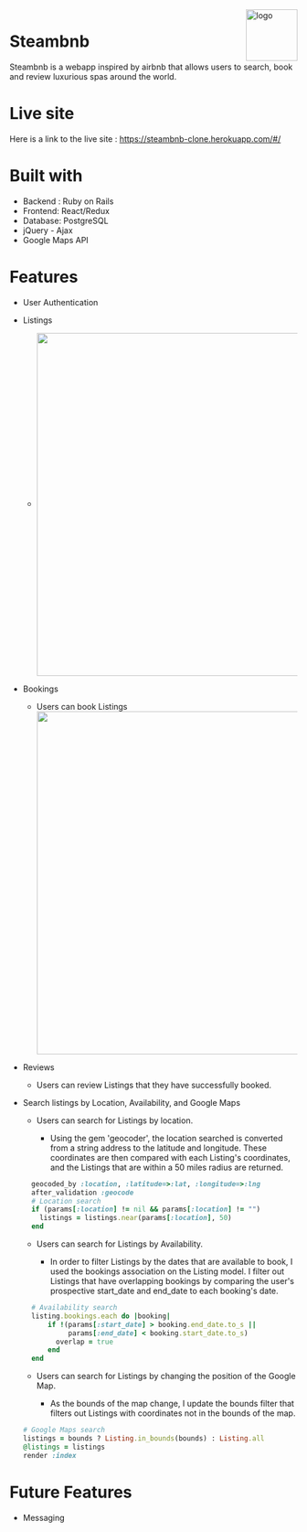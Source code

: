 <a href="https://steambnb-clone.herokuapp.com/#/">
  <img src="https://vignette1.wikia.nocookie.net/clubpenguin/images/a/a7/Water_Droplet_Pin.PNG/revision/latest?cb=20150314141114" title="logo" align="right" height="90" />
</a>

Steambnb
========
Steambnb is a webapp inspired by airbnb that allows users to search, book and review luxurious spas around the world.

# Live site
Here is a link to the live site : https://steambnb-clone.herokuapp.com/#/

# Built with
  * Backend : Ruby on Rails
  * Frontend: React/Redux
  * Database: PostgreSQL
  * jQuery - Ajax
  * Google Maps API

# Features
  * User Authentication
  * Listings
    * <img align="center" src="https://github.com/khcoppa/steambnb-fullstack/tree/master/app/assets/images/listingsIndex.png"
    width="600">
  * Bookings
    * Users can book Listings
    <img align="center" src="https://github.com/khcoppa/steambnb-fullstack/tree/master/app/assets/images/listingsShow.png"
    width="600">
  * Reviews
    * Users can review Listings that they have successfully booked.
  * Search listings by Location, Availability, and Google Maps

    * Users can search for Listings by location.

        * Using the gem 'geocoder', the location searched is converted from a string address to the latitude and longitude. These coordinates are then compared with each Listing's coordinates, and the Listings that are within a 50 miles radius are returned.
    ```ruby
      geocoded_by :location, :latitude=>:lat, :longitude=>:lng
      after_validation :geocode
      # Location search
      if (params[:location] != nil && params[:location] != "")
        listings = listings.near(params[:location], 50)
      end
    ```
    * Users can search for Listings by Availability.

      * In order to filter Listings by the dates that are available to book, I used the bookings association on the Listing model. I filter out Listings that have overlapping bookings by comparing the user's prospective start_date and end_date to each booking's date.
    ```ruby
      # Availability search
      listing.bookings.each do |booking|
          if !(params[:start_date] > booking.end_date.to_s ||
               params[:end_date] < booking.start_date.to_s)
            overlap = true
          end
      end
    ```

    * Users can search for Listings by changing the position of the Google Map.

      * As the bounds of the map change, I update the bounds filter that filters out Listings with coordinates not in the bounds of the map.
    ```ruby
    # Google Maps search
    listings = bounds ? Listing.in_bounds(bounds) : Listing.all
    @listings = listings
    render :index
    ```

# Future Features
  * Messaging
